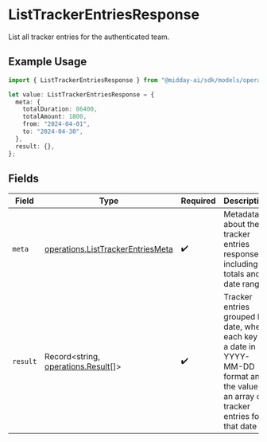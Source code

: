 # ListTrackerEntriesResponse

List all tracker entries for the authenticated team.

## Example Usage

```typescript
import { ListTrackerEntriesResponse } from "@midday-ai/sdk/models/operations";

let value: ListTrackerEntriesResponse = {
  meta: {
    totalDuration: 86400,
    totalAmount: 1800,
    from: "2024-04-01",
    to: "2024-04-30",
  },
  result: {},
};
```

## Fields

| Field                                                                                                                                     | Type                                                                                                                                      | Required                                                                                                                                  | Description                                                                                                                               |
| ----------------------------------------------------------------------------------------------------------------------------------------- | ----------------------------------------------------------------------------------------------------------------------------------------- | ----------------------------------------------------------------------------------------------------------------------------------------- | ----------------------------------------------------------------------------------------------------------------------------------------- |
| `meta`                                                                                                                                    | [operations.ListTrackerEntriesMeta](../../models/operations/listtrackerentriesmeta.md)                                                    | :heavy_check_mark:                                                                                                                        | Metadata about the tracker entries response including totals and date range                                                               |
| `result`                                                                                                                                  | Record<string, [operations.Result](../../models/operations/result.md)[]>                                                                  | :heavy_check_mark:                                                                                                                        | Tracker entries grouped by date, where each key is a date in YYYY-MM-DD format and the value is an array of tracker entries for that date |